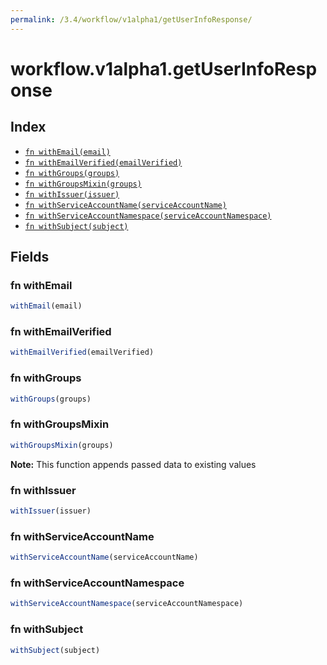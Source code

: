 ```yaml
---
permalink: /3.4/workflow/v1alpha1/getUserInfoResponse/
---
```


# workflow.v1alpha1.getUserInfoResponse



## Index

* [`fn withEmail(email)`](#fn-withemail)
* [`fn withEmailVerified(emailVerified)`](#fn-withemailverified)
* [`fn withGroups(groups)`](#fn-withgroups)
* [`fn withGroupsMixin(groups)`](#fn-withgroupsmixin)
* [`fn withIssuer(issuer)`](#fn-withissuer)
* [`fn withServiceAccountName(serviceAccountName)`](#fn-withserviceaccountname)
* [`fn withServiceAccountNamespace(serviceAccountNamespace)`](#fn-withserviceaccountnamespace)
* [`fn withSubject(subject)`](#fn-withsubject)

## Fields

### fn withEmail

```ts
withEmail(email)
```



### fn withEmailVerified

```ts
withEmailVerified(emailVerified)
```



### fn withGroups

```ts
withGroups(groups)
```



### fn withGroupsMixin

```ts
withGroupsMixin(groups)
```



**Note:** This function appends passed data to existing values

### fn withIssuer

```ts
withIssuer(issuer)
```



### fn withServiceAccountName

```ts
withServiceAccountName(serviceAccountName)
```



### fn withServiceAccountNamespace

```ts
withServiceAccountNamespace(serviceAccountNamespace)
```



### fn withSubject

```ts
withSubject(subject)
```

